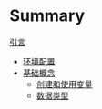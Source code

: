 # Summary

[引言](./introduction.md)

- [环境配置]()
- [基础概念](./basic_concepts.md)
  - [创建和使用变量](./basic_concepts/variables.md)
  - [数据类型](./basic_concepts/data_types.md)